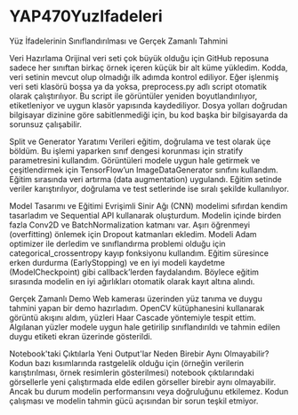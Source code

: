 # YAP470YuzIfadeleri
Yüz İfadelerinin Sınıflandırılması ve Gerçek Zamanlı Tahmini


Veri Hazırlama
Orijinal veri seti çok büyük olduğu için GitHub reposuna sadece her sınıftan birkaç örnek içeren küçük bir alt küme yükledim. Kodda, veri setinin mevcut olup olmadığı ilk adımda kontrol ediliyor. Eğer işlenmiş veri seti klasörü boşsa ya da yoksa, preprocess.py adlı script otomatik olarak çalıştırılıyor. Bu script ile görüntüler yeniden boyutlandırılıyor, etiketleniyor ve uygun klasör yapısında kaydediliyor. Dosya yolları doğrudan bilgisayar dizinine göre sabitlenmediği için, bu kod başka bir bilgisayarda da sorunsuz çalışabilir.

Split ve Generator Yaratımı
Verileri eğitim, doğrulama ve test olarak üçe böldüm. Bu işlemi yaparken sınıf dengesi korunması için stratify parametresini kullandım. Görüntüleri modele uygun hale getirmek ve çeşitlendirmek için TensorFlow’un ImageDataGenerator sınıfını kullandım. Eğitim sırasında veri artırma (data augmentation) uygulandı. Eğitim setinde veriler karıştırılıyor, doğrulama ve test setlerinde ise sıralı şekilde kullanılıyor.

Model Tasarımı ve Eğitimi
Evrişimli Sinir Ağı (CNN) modelimi sıfırdan kendim tasarladım ve Sequential API kullanarak oluşturdum. Modelin içinde birden fazla Conv2D ve BatchNormalization katmanı var. Aşırı öğrenmeyi (overfitting) önlemek için Dropout katmanları ekledim. Modeli Adam optimizer ile derledim ve sınıflandırma problemi olduğu için categorical_crossentropy kayıp fonksiyonu kullandım. Eğitim süresince erken durdurma (EarlyStopping) ve en iyi modeli kaydetme (ModelCheckpoint) gibi callback’lerden faydalandım. Böylece eğitim sırasında modelin en iyi ağırlıkları otomatik olarak kayıt altına alındı.

Gerçek Zamanlı Demo
Web kamerası üzerinden yüz tanıma ve duygu tahmini yapan bir demo hazırladım. OpenCV kütüphanesini kullanarak görüntü akışını aldım, yüzleri Haar Cascade yöntemiyle tespit ettim. Algılanan yüzler modele uygun hale getirilip sınıflandırıldı ve tahmin edilen duygu etiketi ekran üzerinde gösterildi.

Notebook'taki Çıktılarla Yeni Output'lar Neden Birebir Aynı Olmayabilir?
Kodun bazı kısımlarında rastgelelik olduğu için (örneğin verilerin karıştırılması, örnek resimlerin gösterilmesi) notebook çıktılarındaki görsellerle yeni çalıştırmada elde edilen görseller birebir aynı olmayabilir. Ancak bu durum modelin performansını veya doğruluğunu etkilemez. Kodun çalışması ve modelin tahmin gücü açısından bir sorun teşkil etmiyor.



